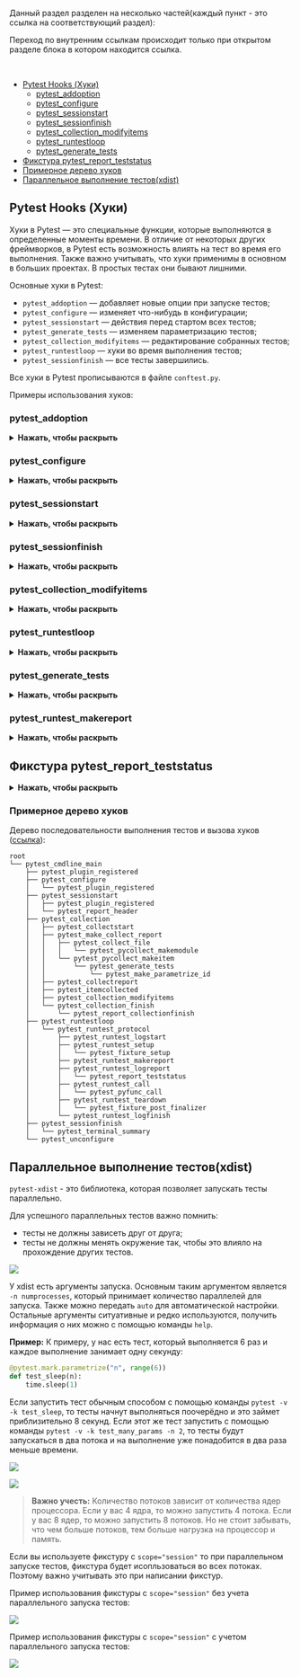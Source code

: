 Данный раздел разделен на несколько частей(каждый пункт - это ссылка на соответствующий раздел):

Переход по внутренним ссылкам происходит только при открытом разделе блока в котором находится ссылка.

<br>

* [Pytest Hooks (Хуки)](#pytest-hooks-хуки)
  * [pytest_addoption](#pytest_addoption)
  * [pytest_configure](#pytest_configure)
  * [pytest_sessionstart](#pytest_sessionstart)
  * [pytest_sessionfinish](#pytest_sessionfinish)
  * [pytest_collection_modifyitems](#pytest_collection_modifyitems)
  * [pytest_runtestloop](#pytest_runtestloop)
  * [pytest_generate_tests](#pytest_generate_tests)
* [Фикстура pytest_report_teststatus](#фикстура-pytest_report_teststatus)
* [Примерное дерево хуков](#примерное-дерево-хуков)
* [Параллельное выполнение тестов(xdist)](#параллельное-выполнение-тестовxdist)



## Pytest Hooks (Хуки)
Хуки в Pytest — это специальные функции, которые выполняются в определенные моменты времени.
В отличие от некоторых других фреймворков, в Pytest есть возможность влиять на тест во время его выполнения. Также важно учитывать, что хуки применимы в основном в больших проектах. В простых тестах они бывают лишними.

Основные хуки в Pytest:
- `pytest_addoption` — добавляет новые опции при запуске тестов;
- `pytest_configure` — изменяет что-нибудь в конфигурации;
- `pytest_sessionstart` — действия перед стартом всех тестов;
- `pytest_generate_tests` — изменяем параметризацию тестов;
- `pytest_collection_modifyitems` — редактирование собранных тестов;
- `pytest_runtestloop` — хуки во время выполнения тестов;
- `pytest_sessionfinish` — все тесты завершились.

Все хуки в Pytest прописываются в файле `conftest.py`.

Примеры использования хуков:

### pytest_addoption
<details><summary><b>Нажать, чтобы раскрыть</b></summary>

```python
# conftest.py

def pytest_addoption(parser, pluginmanager):
    parser.addoption(
        "--browser",
        help="This is browser",
        required=False,
        default="chrome",
        choices=['chrome', 'firefox', 'all'],
    )
    parser.addoption(
        "--mobile-only",
        type=bool,
        required=False,
        default=False,
    )
```
Аргумент `parser` — это объект, который позволяет добавлять новые опции. В данном случае добавляются две опции: `--browser` и `--mobile-only`. Первая опция принимает значение из списка `['chrome', 'firefox', 'all']`, вторая опция принимает булево значение.

![](https://raw.githubusercontent.com/qa-guru/knowledge-base/main/img/python/les12/pytest_addoption.jpeg)

</details>

### pytest_configure
<details><summary><b>Нажать, чтобы раскрыть</b></summary>

```python
# conftest.py
def pytest_configure(config):
    if config.getoption("--browser") == "chrome":
        config.option.browser = "chrome-98"
```

В данном примере, если при запуске тестов передать опцию `--browser=chrome`, то внутри тестов будет доступна переменная `browser` со значением `chrome-98`.

![](https://raw.githubusercontent.com/qa-guru/knowledge-base/main/img/python/les12/pytest_configure.jpeg)


</details>

### pytest_sessionstart
<details><summary><b>Нажать, чтобы раскрыть</b></summary>

```python
# conftest.py
def pytest_sessionstart(session):
    print("Session started!")
```

В данном примере при старте всех тестов будет выведено сообщение `Session started`.
Этот хук будет вызван один раз перед началом выполнения всех тестов. К примеру ее можно использовать для подготовки тестовых данных перед началом выполнения тестов.

![](https://raw.githubusercontent.com/qa-guru/knowledge-base/main/img/python/les12/pytest_sessionstart.jpeg)

</details>

### pytest_sessionfinish
<details><summary><b>Нажать, чтобы раскрыть</b></summary>

```python
# conftest.py
def pytest_sessionfinish(session, exitstatus):
    print("Session finished!")
```


В данном примере при завершении всех тестов будет выведено сообщение `Session finished`.
Этот хук будет вызван один раз после завершения всех тестов. К примеру его можно использовать для очистки данных после выполнения всех тестов.

![](https://raw.githubusercontent.com/qa-guru/knowledge-base/main/img/python/les12/pytest_sessionfinish.jpeg)

</details>

### pytest_collection_modifyitems
<details><summary><b>Нажать, чтобы раскрыть</b></summary>

Этот хук запускается после сбора всех тестов и позволяет изменить порядок выполнения тестов, добавить маркеры, пропустить тесты и т.д.

```python
# conftest.py
def pytest_collection_modifyitems(config, items: list[pytest.Item]):
    """
    Skip other tests if mobile-only option is True
    Sort tests if required
    """
    items.sort(key=lambda x: x.name, reverse=True)

    for item in items:
        if "mobile" not in item.name and config.getoption("--mobile-only"):
            item.add_marker(pytest.mark.skip("Мы запустили только мобильные тесты"))

    items.sort(key=lambda x: "desktop" in x.own_markers)
```

В данном примере тесты будут отсортированы по имени в обратном порядке. Если передана опция `--mobile-only`, то все тесты, в названии которых нет слова `mobile`, будут пропущены. Также тесты будут отсортированы по наличию маркера `desktop`.

![](https://raw.githubusercontent.com/qa-guru/knowledge-base/main/img/python/les12/pytest_collection_modifyitems.jpeg)

</details>

### pytest_runtestloop
<details><summary><b>Нажать, чтобы раскрыть</b></summary>

```python
# conftest.py
@pytest.hookimpl(trylast=True, hookwrapper=True)
def pytest_runtest_call(item):
    """Allure dynamic title"""
    yield
    allure.dynamic.title(" ".join(item.name.split("_")[1:]).title())
```

Где `trylast=True` говорит о том, что хук будет вызван последним, а `hookwrapper=True` позволяет использовать yield внутри хука.

В данном примере при запуске каждого теста будет меняться его название. Название теста будет браться из его имени, разделенного символом `_`, и преобразовываться в заголовок.
А именно из названия тестов `test_login_page` и `test_main_page` будет получено `Login Page` и `Main Page`.

![](https://raw.githubusercontent.com/qa-guru/knowledge-base/main/img/python/les12/pytest_runtestloop.jpeg)

</details>

### pytest_generate_tests
<details><summary><b>Нажать, чтобы раскрыть</b></summary>

```python
# conftest.py
def pytest_generate_tests(metafunc: pytest.Metafunc):
    if 'browser' in metafunc.fixturenames:
        if metafunc.config.getoption("--browser") == "all":
            metafunc.parametrize("browser", ["chrome-98", "firefox"], indirect=True)
        else:
            metafunc.parametrize("browser", [metafunc.config.getoption("--browser")], indirect=True)
```

В данном примере при запуске тестов будет изменена параметризация тестов. Если передана опция `--browser=all`, то тесты будут запущены на двух браузерах: `chrome-98` и `firefox`. В противном случае будет запущен только один браузер, который передан в опции `--browser`.

![](https://raw.githubusercontent.com/qa-guru/knowledge-base/main/img/python/les12/pytest_generate_tests.jpeg)

</details>

### pytest_runtest_makereport

<details><summary><b>Нажать, чтобы раскрыть</b></summary>

```python
# conftest.py
@pytest.hookimpl(tryfirst=True, hookwrapper=True)
def pytest_runtest_makereport(item, call):
    """Make screenshot"""
    outcome = yield
    result = outcome.get_result()
    if item.when == "call" and result.failed is True:
        make_screenshot()
```

В данном примере при падении теста будет вызвана функция `make_screenshot()`. Также можно добавить другие действия при падении теста.

</details>



## Фикстура pytest_report_teststatus
<details><summary><b>Нажать, чтобы раскрыть</b></summary>

Эта фикстура позволяет изменить статус теста. Например, можно изменить статус теста на `PASSED`, `FAILED`, `SKIPPED`.

```python
# conftest.py
def pytest_report_teststatus(report, config):
    if report.when == "call":
        if report.passed:
            report.outcome = "PASSED1"
        elif report.failed:
            report.outcome = "FAILED2"
        elif report.skipped:
            report.outcome = "SKIPPED3"
```

В данном примере при запуске тестов будет изменен статус теста. Если тест пройден успешно, то его статус будет изменен на `PASSED1`, если тест упал, то его статус будет изменен на `FAILED2`, если тест пропущен, то его статус будет изменен на `SKIPPED3`.

![](https://raw.githubusercontent.com/qa-guru/knowledge-base/main/img/python/les12/pytest_report_teststatus.jpeg)

</details>



### Примерное дерево хуков

Дерево последовательности выполнения тестов и вызова хуков ([ссылка](https://github.com/pytest-dev/pytest/issues/3261#issuecomment-369740536)):

```
root
└── pytest_cmdline_main
    ├── pytest_plugin_registered
    ├── pytest_configure
    │   └── pytest_plugin_registered
    ├── pytest_sessionstart
    │   ├── pytest_plugin_registered
    │   └── pytest_report_header
    ├── pytest_collection
    │   ├── pytest_collectstart
    │   ├── pytest_make_collect_report
    │   │   ├── pytest_collect_file
    │   │   │   └── pytest_pycollect_makemodule
    │   │   └── pytest_pycollect_makeitem
    │   │       └── pytest_generate_tests
    │   │           └── pytest_make_parametrize_id
    │   ├── pytest_collectreport
    │   ├── pytest_itemcollected
    │   ├── pytest_collection_modifyitems
    │   └── pytest_collection_finish
    │       └── pytest_report_collectionfinish
    ├── pytest_runtestloop
    │   └── pytest_runtest_protocol
    │       ├── pytest_runtest_logstart
    │       ├── pytest_runtest_setup
    │       │   └── pytest_fixture_setup
    │       ├── pytest_runtest_makereport
    │       ├── pytest_runtest_logreport
    │       │   └── pytest_report_teststatus
    │       ├── pytest_runtest_call
    │       │   └── pytest_pyfunc_call
    │       ├── pytest_runtest_teardown
    │       │   └── pytest_fixture_post_finalizer
    │       └── pytest_runtest_logfinish
    ├── pytest_sessionfinish
    │   └── pytest_terminal_summary
    └── pytest_unconfigure
```

## Параллельное выполнение тестов(xdist)

`pytest-xdist` - это библиотека, которая позволяет запускать тесты параллельно. 

Для успешного параллельных тестов важно помнить:
- тесты не должны зависеть друг от друга;
- тесты не должны менять окружение так, чтобы это влияло на прохождение других тестов.

![](https://raw.githubusercontent.com/qa-guru/knowledge-base/main/img/python/les12/pytest_xdist.jpeg)

У xdist есть аргументы запуска. Основным таким аргументом является `-n numprocesses`, который принимает количество параллелей для запуска. Также можно передать `auto` для автоматической настройки. Остальные аргументы ситуативные и редко используются, получить информация о них можно с помощью команды `help`.

**Пример:**
К примеру, у нас есть тест, который выполняется 6 раз и каждое выполнение занимает одну секунду:

```python
@pytest.mark.parametrize("n", range(6))
def test_sleep(n):
    time.sleep(1)
```

Если запустить тест обычным способом с помощью команды `pytest -v -k test_sleep`, то тесты начнут выполняться поочерёдно и это займет приблизительно 8 секунд. Если этот же тест запустить с помощью команды `pytest -v -k test_many_params -n 2`, то тесты будут запускаться в два потока и на выполнение уже понадобится в два раза меньше времени.

![](https://raw.githubusercontent.com/qa-guru/knowledge-base/main/img/python/les12/xdist.jpeg)

![](https://raw.githubusercontent.com/qa-guru/knowledge-base/main/img/python/les12/xdist_auto.jpeg)
> **Важно учесть:** Количество потоков зависит от количества ядер процессора. Если у вас 4 ядра, то можно запустить 4 потока. Если у вас 8 ядер, то можно запустить 8 потоков. Но не стоит забывать, что чем больше потоков, тем больше нагрузка на процессор и память.

Если вы используете фикстуру с `scope="session"` то при параллельном запуске тестов, фикстура будет исопльзоваться во всех потоках. Поэтому важно учитывать это при написании фикстур.

Пример использования фикстуры с `scope="session"` без учета параллельного запуска тестов:

![](https://raw.githubusercontent.com/qa-guru/knowledge-base/main/img/python/les12/scope_session.jpeg)

Пример использования фикстуры с `scope="session"` с учетом параллельного запуска тестов:

![](https://raw.githubusercontent.com/qa-guru/knowledge-base/main/img/python/les12/scope_session_xdist.jpeg)


